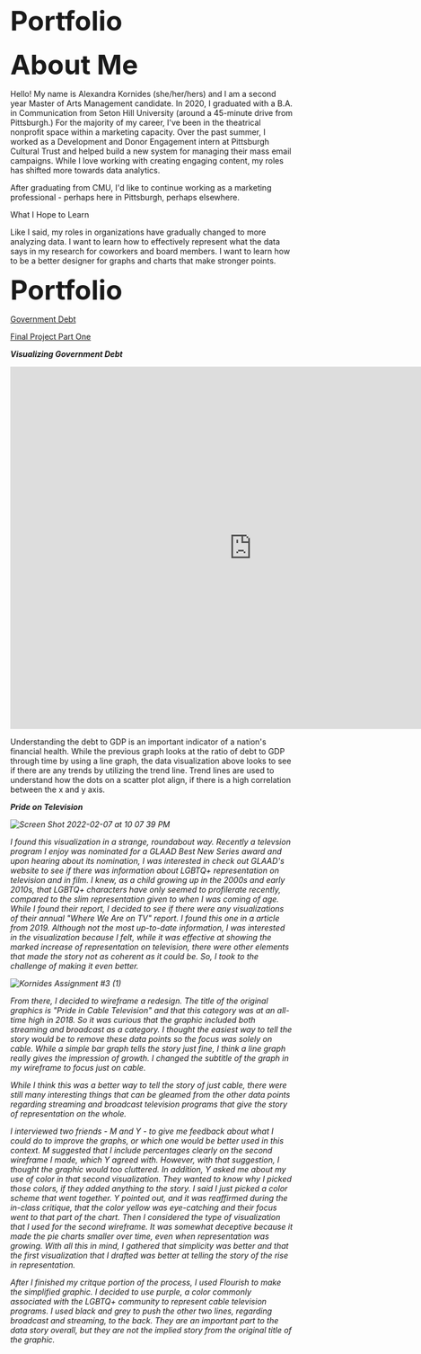 # <font size="+20"> <b>Portfolio</b> </font>


<font size="+15"> <b>About Me</b> </font>

Hello! My name is Alexandra Kornides (she/her/hers) and I am a second year Master of Arts Management candidate. In 2020, I graduated with a B.A. in Communication from Seton Hill University (around a 45-minute drive from Pittsburgh.) For the majority of my career, I've been in the theatrical nonprofit space within a marketing capacity. Over the past summer, I worked as a Development and Donor Engagement intern at Pittsburgh Cultural Trust and helped build a new system for managing their mass email campaigns. While I love working with creating engaging content, my roles has shifted more towards data analytics.

After graduating from CMU, I'd like to continue working as a marketing professional - perhaps here in Pittsburgh, perhaps elsewhere. 

What I Hope to Learn

Like I said, my roles in organizations have gradually changed to more analyzing data. I want to learn how to effectively represent what the data says in my research for coworkers and board members. I want to learn how to be a better designer for graphs and charts that make stronger points. 

<font size="+15"> <b>Portfolio</b> </font>

[Government Debt](/Government_Debt.md)

[Final Project Part One](/CT_Final1.md)

  <i> <b>Visualizing Government Debt</b> </i>

<iframe src="https://data.oecd.org/chart/6Bn1" width="860" height="645" style="border: 0" mozallowfullscreen="true" webkitallowfullscreen="true" allowfullscreen="true"><a href="https://data.oecd.org/chart/6Bn1" target="_blank">OECD Chart: General government debt, Total, % of GDP, Annual, 2020</a></iframe>

<div class="flourish-embed flourish-chart" data-src="visualisation/8567971"><script src="https://public.flourish.studio/resources/embed.js"></script></div>



<div class="flourish-embed flourish-scatter" data-src="visualisation/8568259"><script src="https://public.flourish.studio/resources/embed.js"></script></div>

Understanding the debt to GDP is an important indicator of a nation's financial health. While the previous graph looks at the ratio of debt to GDP through time by using a line graph, the data visualization above looks to see if there are any trends by utilizing the trend line. Trend lines are used to understand how the dots on a scatter plot align, if there is a high correlation between the x and y axis.  

  <i> <b>Pride on Television</b> <i>
  
  
![Screen Shot 2022-02-07 at 10 07 39 PM](https://user-images.githubusercontent.com/98241953/152910762-01089682-8499-485e-a9c0-0a1471be43a2.png)

I found this visualization in a strange, roundabout way. Recently a televsion program I enjoy was nominated for a GLAAD Best New Series award and upon hearing about its nomination, I was interested in check out GLAAD's website to see if there was information about LGBTQ+ representation on television and in film. I knew, as a child growing up in the 2000s and early 2010s, that LGBTQ+ characters have only seemed to profilerate recently, compared to the slim representation given to when I was coming of age. While I found their report, I decided to see if there were any visualizations of their annual "Where We Are on TV" report. I found this one in a article from 2019. Although not the most up-to-date information, I was interested in the visualization because I felt, while it was effective at showing the marked increase of representation on television, there were other elements that made the story not as coherent as it could be. So, I took to the challenge of making it even better. 
  
  ![Kornides Assignment #3 (1)](https://user-images.githubusercontent.com/98241953/152912782-8901b468-1e2d-4145-a776-ac3535a38065.png)
  
  From there, I decided to wireframe a redesign. The title of the original graphics is "Pride in Cable Television" and that this category was at an all-time high in 2018. So it was curious that the graphic included both streaming and broadcast as a category. I thought the easiest way to tell the story would be to remove these data points so the focus was solely on cable. While a simple bar graph tells the story just fine, I think a line graph really gives the impression of growth. I changed the subtitle of the graph in my wireframe to focus just on cable.
  
  While I think this was a better way to tell the story of just cable, there were still many interesting things that can be gleamed from the other data points regarding streaming and broadcast television programs that give the story of representation on the whole.
  
  I interviewed two friends - M and Y - to give me feedback about what I could do to improve the graphs, or which one would be better used in this context. M suggested that I include percentages clearly on the second wireframe I made, which Y agreed with. However, with that suggestion, I thought the graphic would too cluttered. In addition, Y asked me about my use of color in that second visualization. They wanted to know why I picked those colors, if they added anything to the story. I said I just picked a color scheme that went together. Y pointed out, and it was reaffirmed during the in-class critique, that the color yellow was eye-catching and their focus went to that part of the chart. Then I considered the type of visualization that I used for the second wireframe. It was somewhat deceptive because it made the pie charts smaller over time, even when representation was growing. With all this in mind, I gathered that simplicity was better and that the first visualization that I drafted was better at telling the story of the rise in representation. 

<div class="flourish-embed flourish-chart" data-src="visualisation/8638285"><script src="https://public.flourish.studio/resources/embed.js"></script></div>
 
  After I finished my critque portion of the process, I used Flourish to make the simplified graphic. I decided to use purple, a color commonly associated with the LGBTQ+ community to represent cable television programs. I used black and grey to push the other two lines, regarding broadcast and streaming, to the back. They are an important part to the data story overall, but they are not the implied story from the original title of the graphic. 
 
